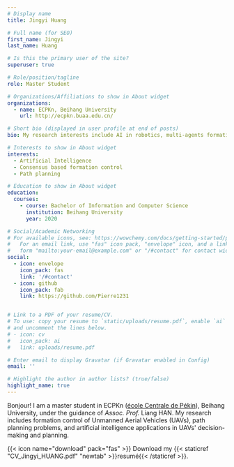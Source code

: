 ```yaml
---
# Display name
title: Jingyi Huang

# Full name (for SEO)
first_name: Jingyi
last_name: Huang

# Is this the primary user of the site?
superuser: true

# Role/position/tagline
role: Master Student

# Organizations/Affiliations to show in About widget
organizations:
  - name: ECPKn, Beihang University
    url: http://ecpkn.buaa.edu.cn/

# Short bio (displayed in user profile at end of posts)
bio: My research interests include AI in robotics, multi-agents formation control and path planning.

# Interests to show in About widget
interests:
  - Artificial Intelligence
  - Consensus based formation control
  - Path planning

# Education to show in About widget
education:
  courses:
    - course: Bachelor of Information and Computer Science
      institution: Beihang University
      year: 2020

# Social/Academic Networking
# For available icons, see: https://wowchemy.com/docs/getting-started/page-builder/#icons
#   For an email link, use "fas" icon pack, "envelope" icon, and a link in the
#   form "mailto:your-email@example.com" or "/#contact" for contact widget.
social:
  - icon: envelope
    icon_pack: fas
    link: '/#contact'
  - icon: github
    icon_pack: fab
    link: https://github.com/Pierre1231


# Link to a PDF of your resume/CV.
# To use: copy your resume to `static/uploads/resume.pdf`, enable `ai` icons in `params.toml`,
# and uncomment the lines below.
# - icon: cv
#   icon_pack: ai
#   link: uploads/resume.pdf

# Enter email to display Gravatar (if Gravatar enabled in Config)
email: ''

# Highlight the author in author lists? (true/false)
highlight_name: true
---
```

Bonjour! I am a master student in ECPKn ([école Centrale de Pékin](http://ecpknen.buaa.edu.cn/)), Beihang University, under the guidance of _Assoc._ _Prof._ Liang HAN.
My research includes formation control of Unmanned Aerial Vehicles (UAVs), path planning problems, and artificial intelligence applications in UAVs' decision-making and planning.


{{< icon name="download" pack="fas" >}} Download my {{< staticref "CV_Jingyi_HUANG.pdf" "newtab" >}}resumé{{< /staticref >}}.
